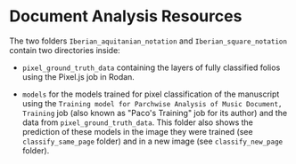 # Document Analysis Resources

The two folders `Iberian_aquitanian_notation` and `Iberian_square_notation` contain two directories inside:

- `pixel_ground_truth_data` containing the layers of fully classified folios using the Pixel.js job in Rodan.

- `models` for the models trained for pixel classification of the manuscript using the `Training model for Parchwise Analysis of Music Document, Training` job (also known as "Paco's Training" job for its author) and the data from `pixel_ground_truth_data`. This folder also shows the prediction of these models in the image they were trained (see `classify_same_page` folder) and in a new image (see `classify_new_page` folder).
